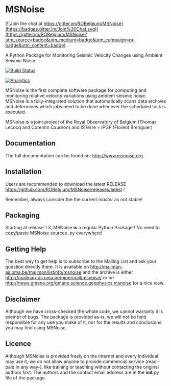 MSNoise
=======

[![Join the chat at https://gitter.im/ROBelgium/MSNoise](https://badges.gitter.im/Join%20Chat.svg)](https://gitter.im/ROBelgium/MSNoise?utm_source=badge&utm_medium=badge&utm_campaign=pr-badge&utm_content=badge)

A Python Package for Monitoring Seismic Velocity Changes using Ambient Seismic Noise.


[![Build Status](https://travis-ci.org/ROBelgium/MSNoise.png)](https://travis-ci.org/ROBelgium/MSNoise)

[![Analytics](https://ga-beacon.appspot.com/UA-55331253-1/MSNoise/readme)](https://github.com/ROBelgium/MSNoise)

MSNoise is the first complete software package for computing and monitoring relative velocity variations using ambient seismic noise. 
MSNoise is a fully-integrated solution that automatically scans data archives and determines which jobs need to be done whenever the scheduled task is executed. 

MSNoise is a joint project of the Royal Observatory of Belgium (Thomas Lecocq and Corentin Caudron) and ISTerre + IPGP (Florent Brenguier)

Documentation
-------------
The full documentation can be found on: http://www.msnoise.org.


Installation
------------

Users are recommended to download the latest RELEASE https://github.com/ROBelgium/MSNoise/releases/latest !

Remember, always consider the the current *master* as not stable!


Packaging
---------
Starting at release 1.3, MSNoise **is** a regular Python Package ! No need to copy/paste MSNoise sources .py everywhere!


Getting Help
------------
The best way to get help is to subscribe to the Mailing List and ask your question directly there. It is available on 
http://mailman-as.oma.be/mailman/listinfo/msnoise and the archive is either http://mailman-as.oma.be/pipermail/msnoise/ or 
on http://news.gmane.org/gmane.science.geophysics.msnoise for a nice view.


Disclaimer
----------

Although we have cross-checked the whole code, we cannot warranty it is exempt of bugs. The package is provided as-is, we will not be held responsible for any use you make of it, nor for the results and conclusions you may find using MSNoise.

Licence
-------

Although MSNoise is provided freely on the internet and every individual may use it, we do not allow anyone to provide commercial service (read -paid in any way-), like training or teaching without contacting the original authors first. The authors and the contact email address are in the __init__.py file of the package.
